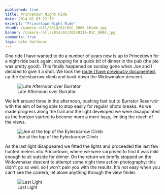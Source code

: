 ```yaml
---
published: true
title: Princetown Night Ride
date: 2014-02-03 12:30
excerpt: "Princetown Night Ride"
thumb: /camera-roll/2014/02/DSC_9086_thumb.jpg
banner: /camera-roll/2014/02/20140216-DSC_9086.jpg
comments: true
tags: bike dartmoor
---
```


One ride I have wanted to do a number of years now is up to Princetown for a night ride back again; stopping for a quick bit of dinner in the pub (the pie was pretty good). This finally happened on sunday gone when Joe and I decided to give it a shot. We took the [route I have previously documented][prev-route], up the Eylesbarrow climb and back down the Widowmaker descent.

<figure>
  <img data-src="/assets/camera-roll/2014/02/DSC_9069.jpg" alt="Late Afternoon over Burrator" />
  <figcaption>Late Afternoon over Burrator</figcaption>
</figure>

We left around three in the afternoon, pushing fast out to Burrator Reservoir with the aim of being able to stop easily for regular photo breaks. As we made progress along the trail and the light developed we were disappointed as the horizon started to become more a more hazy, limiting the reach of the views.

<figure>
  <img data-src="/assets/camera-roll/2014/02/DSC_9086.jpg" alt="Joe at the top of the Eylesbarrow Climb" />
  <figcaption>Joe at the top of the Eylesbarrow Climb</figcaption>
</figure>

As the last light disappeared we fitted the lights and proceeded the last few hunted meters into Princetown, where we were surprised to find it was mild enough to sit outside for dinner. On the return we briefly stopped on the Widowmaker descent to attempt some night time action photography; this didn't go so well, so I won't pain you with the results. It's not easy when you can't see the camera, let alone anything through the view finder.

<figure>
  <img data-src="/assets/camera-roll/2014/02/DSC_9110.jpg" alt="Last Light" />
  <figcaption>Last Light</figcaption>
</figure>

[prev-route]: https://danielgroves.net/adventures-photography/2014/01/plymouth-to-princetown-and-back-again/ "Previous documented ride from Plymouth to Princetown and back"
